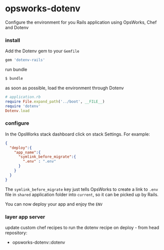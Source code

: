 opsworks-dotenv
===============

Configure the environment for you Rails application using OpsWorks, Chef and Dotenv


### install

Add the Dotenv gem to your `Gemfile`

```ruby
gem 'dotenv-rails'
```

run bundle

```bash
$ bundle
```

as soon as possible, load the environment through Dotenv


```ruby
# application.rb
require File.expand_path('../boot', __FILE__)
require 'dotenv'
Dotenv.load

```


### configure

In the OpsWorks stack dashboard click on stack Settings.
For example:

```json
{
  "deploy":{
    "app_name":{
      "symlink_before_migrate":{
        ".env" : ".env"
      }
    }
  }
}
```

The `symlink_before_migrate` key just tells OpsWorks to create a link to `.env` file in `shared`
application folder into  `current`, so it can be picked up by Rails.

You can now deploy your app and enjoy the `ENV`

### layer app server

update custom chef recipes to run the dotenv recipe on deploy - from head repository:

- opsworks-dotenv::dotenv
